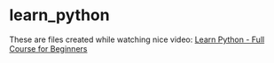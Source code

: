 # learn_python

These are files created while watching nice video: [Learn Python - Full Course for Beginners ](https://youtu.be/rfscVS0vtbw)
